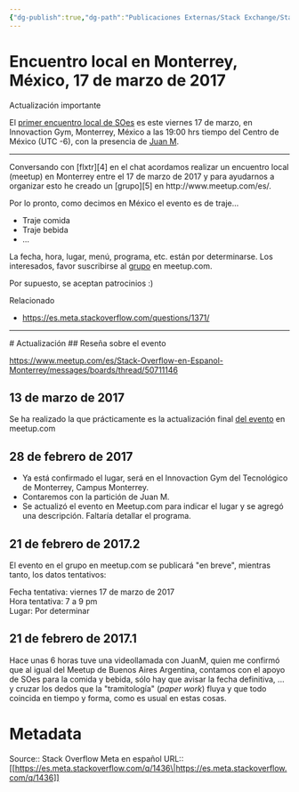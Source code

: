 ```yaml
---
{"dg-publish":true,"dg-path":"Publicaciones Externas/Stack Exchange/Stack Overflow en español/Stack Overflow en español Meta/es.meta.stackoverflow.com-1436.md","permalink":"/publicaciones-externas/stack-exchange/stack-overflow-en-espanol/stack-overflow-en-espanol-meta/es-meta-stackoverflow-com-1436/","title":"Encuentro local en Monterrey, México, 17 de marzo de 2017","hide":true,"noteIcon":"default","created":"2024-04-03T12:49:10.630-06:00","updated":"2024-04-05T16:43:59.274-06:00"}
---
```


# Encuentro local en Monterrey, México, 17 de marzo de 2017

Actualización importante 

El [primer encuentro local de SOes][1] es este viernes 17 de marzo, en Innovaction Gym, Monterrey, México a las 19:00 hrs tiempo del Centro de México (UTC -6), con la presencia de [Juan M][2].

<hr>
Conversando con [flxtr][4] en el chat acordamos realizar un encuentro local (meetup) en Monterrey entre el 17 de marzo de 2017 y para ayudarnos a organizar esto he creado un [grupo][5] en http://www.meetup.com/es/.

Por lo pronto, como decimos en México el evento es de traje...

- Traje comida
- Traje bebida
- ...

La fecha, hora, lugar, menú, programa, etc. están por determinarse. Los interesados, favor suscribirse al [grupo][5] en meetup.com.

Por supuesto, se aceptan patrocinios :)

Relacionado 

- https://es.meta.stackoverflow.com/questions/1371/ <!-- objetivos-2017-encuentros-locales -->

<hr>
# Actualización
## Reseña sobre el evento

https://www.meetup.com/es/Stack-Overflow-en-Espanol-Monterrey/messages/boards/thread/50711146

## 13 de marzo de 2017

Se ha realizado la que prácticamente es la actualización final [del evento][1] en meetup.com

## 28 de febrero de 2017

- Ya está confirmado el lugar, será en el Innovaction Gym del Tecnológico de Monterrey, Campus Monterrey.
- Contaremos con la partición de Juan M.
- Se actualizó el evento en Meetup.com para indicar el lugar y se agregó una descripción. Faltaría detallar el programa.

## 21 de febrero de 2017.2
El evento en el grupo en meetup.com se publicará "en breve", mientras tanto, los datos tentativos:

Fecha tentativa: viernes 17 de marzo de 2017  
Hora tentativa: 7 a 9 pm  
Lugar: Por determinar  

## 21 de febrero de 2017.1  
Hace unas 6 horas tuve una videollamada con JuanM, quien me confirmó que al igual del Meetup de Buenos Aires Argentina, contamos con el apoyo de SOes para la comida y bebida, sólo hay que avisar la fecha definitiva, ... y cruzar los dedos que la "tramitología" (*paper work*) fluya y que todo coincida en tiempo y forma, como es usual en estas cosas.


  [1]: https://www.meetup.com/es/Stack-Overflow-en-Espanol-Monterrey/events/237888588/
  [2]: https://es.meta.stackoverflow.com/users/4/juan-m
  [3]: https://www.facebook.com/ceddie.itesm
  [4]: https://es.stackoverflow.com/users/16841/flxtr
  [5]: https://www.meetup.com/es/Stack-Overflow-en-Espanol-Monterrey/

# Metadata
Source:: Stack Overflow Meta en español
URL:: [[https://es.meta.stackoverflow.com/q/1436\|https://es.meta.stackoverflow.com/q/1436]]

